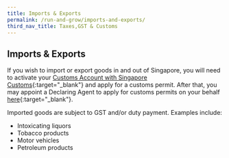 ```yaml
---
title: Imports & Exports
permalink: /run-and-grow/imports-and-exports/
third_nav_title: Taxes,GST & Customs
---
```


## Imports & Exports

If you wish to import or export goods in and out of Singapore, you will need to activate your [Customs Account with Singapore Customs](https://www.customs.gov.sg/businesses/new-traders-and-registration-services/overview){:target="_blank"} and apply for a customs permit. After that, you may appoint a Declaring Agent to apply for customs permits on your behalf [here](https://www.tradenet.gov.sg/tradenet/login.portal){:target="_blank"}.

Imported goods are subject to GST and/or duty payment. Examples include:

- Intoxicating liquors
- Tobacco products
- Motor vehicles
- Petroleum products